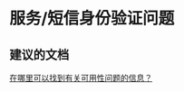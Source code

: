 <properties
    pageTitle="服务/短信身份验证问题"
    description="服务/短信身份验证问题"
    service="microsoft.multifactorauthentication"
    resource=""
    authors="aashu"
    displayOrder=""
    selfHelpType="generic"
    supportTopicIds="32336312"
    resourceTags=""
    productPesIds="14947"
    cloudEnvironments="public"
/>


# 服务/短信身份验证问题


## **建议的文档**
[在哪里可以找到有关可用性问题的信息？](https://azure.microsoft.com/documentation/articles/multi-factor-authentication-faq/#usability)



<!--HONumber=Jul16_HO4-->


